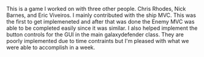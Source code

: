 This is a game I worked on with three other people. Chris Rhodes, Nick Barnes, and Eric Viveiros.
I mainly contributed with the ship MVC. This was the first to get implemeneted and after that was done the Enemy MVC was 
able to be completed easily since it was similar. I also helped implement the button controls for the GUI in the main galaxydefender class.
They are poorly implemented due to time contraints but I'm pleased with what we were able to accomplish in a week.
